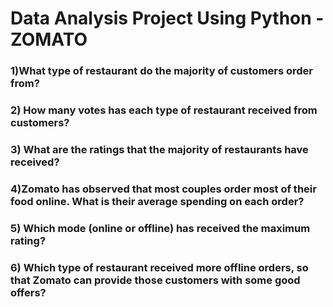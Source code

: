 # Data Analysis Project Using Python - ZOMATO

### 1)What type of restaurant do the majority of customers order from?

### 2) How many votes has each type of restaurant received from customers?

### 3) What are the ratings that the majority of restaurants have received?
 
### 4)Zomato has observed that most couples order most of their food online. What is their average spending on each order?

### 5) Which mode (online or offline) has received the maximum rating?
 
### 6) Which type of restaurant received more offline orders, so that Zomato can provide those customers with some good offers?
